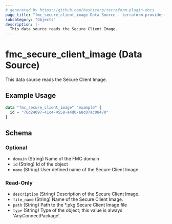 ```yaml
---
# generated by https://github.com/hashicorp/terraform-plugin-docs
page_title: "fmc_secure_client_image Data Source - terraform-provider-fmc"
subcategory: "Objects"
description: |-
  This data source reads the Secure Client Image.
---
```


# fmc_secure_client_image (Data Source)

This data source reads the Secure Client Image.

## Example Usage

```terraform
data "fmc_secure_client_image" "example" {
  id = "76d24097-41c4-4558-a4d0-a8c07ac08470"
}
```

<!-- schema generated by tfplugindocs -->
## Schema

### Optional

- `domain` (String) Name of the FMC domain
- `id` (String) Id of the object
- `name` (String) User defined name of the Secure Client Image

### Read-Only

- `description` (String) Description of the Secure Client Image.
- `file_name` (String) Name of the Secure Client Image.
- `path` (String) Path to the *.pkg Secure Client Image file
- `type` (String) Type of the object; this value is always 'AnyConnectPackage'.
